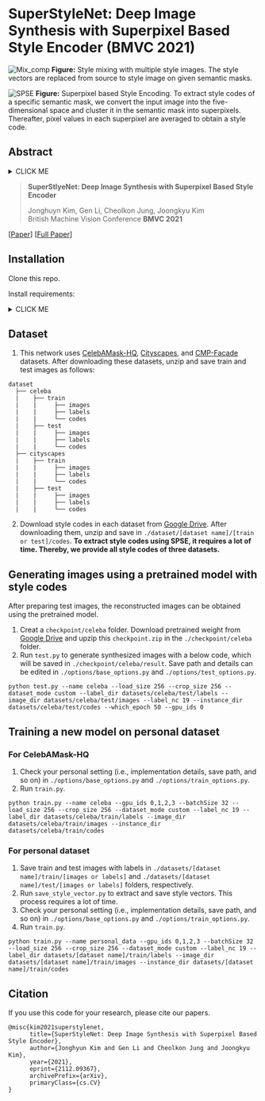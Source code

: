 # SuperStyleNet: Deep Image Synthesis with Superpixel Based Style Encoder (BMVC 2021)

![Mix_comp](https://user-images.githubusercontent.com/42399549/137694588-28f522ee-e9aa-480c-8f85-eba8f1ebe0e6.png)
**Figure:** Style mixing with multiple style images. The style vectors are replaced from source to style image on given semantic masks.

![SPSE](https://user-images.githubusercontent.com/42399549/137692560-ccb7e96e-6b9a-417c-8bbe-97db01205ea2.png)
**Figure:** Superpixel based Style Encoding. To extract style codes of a specific semantic mask, we convert the input image into the five-dimensional space and cluster it in the semantic mask into superpixels. Thereafter, pixel values in each superpixel are averaged to obtain a style code.

## Abstract

<details>
  <summary> CLICK ME </summary>
Existing methods for image synthesis utilized a style encoder based on stacks of convolutions and pooling layers to generate style codes from input images. However, the encoded vectors do not necessarily contain local information of the corresponding images since small-scale objects are tended to "wash away" through such downscaling procedures. In this paper, we propose deep image synthesis with superpixel based style encoder, named as SuperStyleNet. First, we directly extract the style codes from the original image based on superpixels to consider local objects. Second, we recover spatial relationships in vectorized style codes based on graphical analysis. Thus, the proposed network achieves high-quality image synthesis by mapping the style codes into semantic labels. Experimental results show that the proposed method outperforms state-of-the-art ones in terms of visual quality and quantitative measurements. Furthermore, we achieve elaborate spatial style editing by adjusting style codes.
</details>

> **SuperStlyeNet: Deep Image Synthesis with Superpixel Based Style Encoder**
> 
> Jonghuyn Kim, Gen Li, Cheolkon Jung, Joongkyu Kim    
> British Machine Vision Conference **BMVC 2021**

[[Paper](https://www.bmvc2021-virtualconference.com/assets/papers/0051.pdf)] [[Full Paper](https://arxiv.org/abs/2112.09367)]

## Installation

Clone this repo.

Install requirements:

<details>
  <summary> CLICK ME </summary>
```
torch==1.2.0
torchvision==0.4.0
easydict
matplotlib
opencv-python
glob3
pillow
dill
dominate>=2.3.1
scikit-image
QDarkStyle==2.7
qdarkgraystyle==1.0.2
tensorboard==1.14.0
tensorboardX==1.9
tqdm==4.32.1
urllib3==1.25.8
visdom==0.1.8.9
```
</details>

## Dataset

1. This network uses [CelebAMask-HQ](https://github.com/switchablenorms/CelebAMask-HQ), [Cityscapes](https://www.cityscapes-dataset.com/), and [CMP-Facade](https://cmp.felk.cvut.cz/~tylecr1/facade/) datasets. After downloading these datasets, unzip and save train and test images as follows: 
```
dataset
  ├── celeba
  |    ├── train
  |    |     ├── images
  |    |     ├── labels
  |    |     └── codes
  |    ├── test
  |    |     ├── images
  |    |     ├── labels
  |    |     └── codes
  ├── cityscapes
  |    ├── train
  |    |     ├── images
  |    |     ├── labels
  |    |     └── codes
  |    ├── test
  |    |     ├── images
  |    |     ├── labels
  |    |     └── codes          
```
2. Download style codes in each dataset from [Google Drive](https://drive.google.com/file/d/1m3SAljvNebIaCy3gEM_Kzs6TRfI-T839/view?usp=sharing). After downloading them, unzip and save in `./dataset/[dataset name]/[train or test]/codes`. **To extract style codes using SPSE, it requires a lot of time. Thereby, we provide all style codes of three datasets.**

## Generating images using a pretrained model with style codes

After preparing test images, the reconstructed images can be obtained using the pretrained model.

1. Creat a `checkpoint/celeba` folder. Download pretrained weight from [Google Drive](https://drive.google.com/file/d/1XBoHicrboLrePqJULgKdcbIrlnXbI9JS/view?usp=sharing) and upzip this `checkpoint.zip` in the `./checkpoint/celeba` folder.
2. Run `test.py` to generate synthesized images with a below code, which will be saved in `./checkpoint/celeba/result`. Save path and details can be edited in `./options/base_options.py` and `./options/test_options.py`.
```
python test.py --name celeba --load_size 256 --crop_size 256 --dataset_mode custom --label_dir datasets/celeba/test/labels --image_dir datasets/celeba/test/images --label_nc 19 --instance_dir datasets/celeba/test/codes --which_epoch 50 --gpu_ids 0
```

## Training a new model on personal dataset

### For CelebAMask-HQ
1. Check your personal setting (i.e., implementation details, save path, and so on) in `./options/base_options.py` and `./options/train_options.py`.
2. Run `train.py`.
```
python train.py --name celeba --gpu_ids 0,1,2,3 --batchSize 32 --load_size 256 --crop_size 256 --dataset_mode custom --label_nc 19 --label_dir datasets/celeba/train/labels --image_dir datasets/celeba/train/images --instance_dir datasets/celeba/train/codes
```

### For personal dataset
1. Save train and test images with labels in `./datasets/[dataset name]/train/[images or labels]` and `./datasets/[dataset name]/test/[images or labels]` folders, respectively.
2. Run `save_style_vector.py` to extract and save style vectors. This process requires a lot of time.
3. Check your personal setting (i.e., implementation details, save path, and so on) in `./options/base_options.py` and `./options/train_options.py`.
4. Run `train.py`.
```
python train.py --name personal_data --gpu_ids 0,1,2,3 --batchSize 32 --load_size 256 --crop_size 256 --dataset_mode custom --label_nc 19 --label_dir datasets/[dataset name]/train/labels --image_dir datasets/[dataset name]/train/images --instance_dir datasets/[dataset name]/train/codes
```

## Citation
If you use this code for your research, please cite our papers.
```
@misc{kim2021superstylenet,
      title={SuperStyleNet: Deep Image Synthesis with Superpixel Based Style Encoder}, 
      author={Jonghyun Kim and Gen Li and Cheolkon Jung and Joongkyu Kim},
      year={2021},
      eprint={2112.09367},
      archivePrefix={arXiv},
      primaryClass={cs.CV}
}
```

